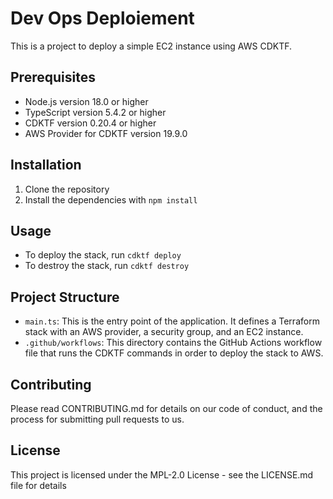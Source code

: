 # Dev Ops Deploiement

This is a project to deploy a simple EC2 instance using AWS CDKTF.

## Prerequisites

- Node.js version 18.0 or higher
- TypeScript version 5.4.2 or higher
- CDKTF version 0.20.4 or higher
- AWS Provider for CDKTF version 19.9.0

## Installation

1. Clone the repository
2. Install the dependencies with `npm install`

## Usage

- To deploy the stack, run `cdktf deploy`
- To destroy the stack, run `cdktf destroy`

## Project Structure

- `main.ts`: This is the entry point of the application. It defines a Terraform stack with an AWS provider, a security group, and an EC2 instance.
- `.github/workflows`: This directory contains the GitHub Actions workflow file that runs the CDKTF commands in order to deploy the stack to AWS.

## Contributing

Please read CONTRIBUTING.md for details on our code of conduct, and the process for submitting pull requests to us.

## License

This project is licensed under the MPL-2.0 License - see the LICENSE.md file for details